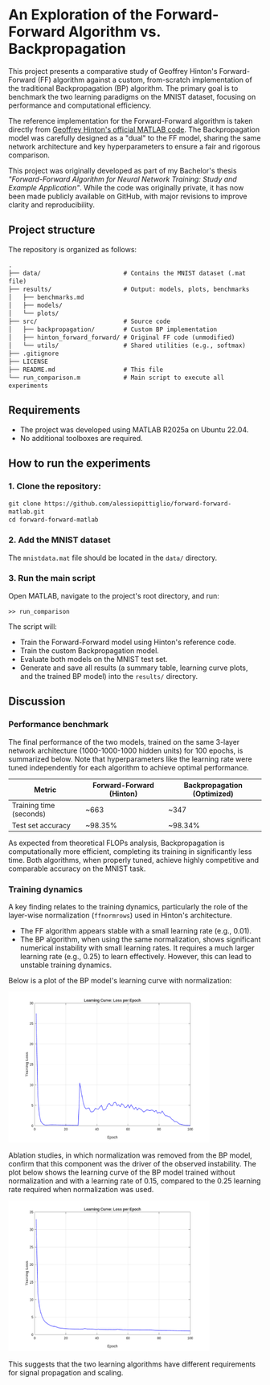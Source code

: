 # An Exploration of the Forward-Forward Algorithm vs. Backpropagation

This project presents a comparative study of Geoffrey Hinton's Forward-Forward (FF) algorithm against a custom, from-scratch implementation of the traditional Backpropagation (BP) algorithm. The primary goal is to benchmark the two learning paradigms on the MNIST dataset, focusing on performance and computational efficiency.

The reference implementation for the Forward-Forward algorithm is taken directly from [Geoffrey Hinton's official MATLAB code](https://www.cs.toronto.edu/~hinton/). The Backpropagation model was carefully designed as a "dual" to the FF model, sharing the same network architecture and key hyperparameters to ensure a fair and rigorous comparison.

This project was originally developed as part of my Bachelor's thesis *"Forward-Forward Algorithm for Neural Network Training: Study and Example Application"*. While the code was originally private, it has now been made publicly available on GitHub, with major revisions to improve clarity and reproducibility.

## Project structure

The repository is organized as follows:

```
.
├── data/                       # Contains the MNIST dataset (.mat file)
├── results/                    # Output: models, plots, benchmarks
│   ├── benchmarks.md
│   ├── models/
│   └── plots/
├── src/                        # Source code
│   ├── backpropagation/        # Custom BP implementation
│   ├── hinton_forward_forward/ # Original FF code (unmodified)
│   └── utils/                  # Shared utilities (e.g., softmax)
├── .gitignore
├── LICENSE
├── README.md                   # This file
└── run_comparison.m            # Main script to execute all experiments
```

## Requirements

- The project was developed using MATLAB R2025a on Ubuntu 22.04.
- No additional toolboxes are required.

## How to run the experiments

### 1. Clone the repository:

```
git clone https://github.com/alessiopittiglio/forward-forward-matlab.git
cd forward-forward-matlab
```

### 2. Add the MNIST dataset

The `mnistdata.mat` file should be located in the `data/` directory.

### 3. Run the main script

Open MATLAB, navigate to the project's root directory, and run:

```
>> run_comparison
```

The script will:
- Train the Forward-Forward model using Hinton's reference code.
- Train the custom Backpropagation model.
- Evaluate both models on the MNIST test set.
- Generate and save all results (a summary table, learning curve plots, and the trained BP model) into the `results/` directory.

## Discussion

### Performance benchmark

The final performance of the two models, trained on the same 3-layer network architecture (1000-1000-1000 hidden units) for 100 epochs, is summarized below. Note that hyperparameters like the learning rate were tuned independently for each algorithm to achieve optimal performance.

| Metric                  | Forward-Forward (Hinton) | Backpropagation (Optimized) |
| ----------------------- | ------------------------ | --------------------------- |
| Training time (seconds) | ~663                     | ~347                        |
| Test set accuracy       | ~98.35%                  | ~98.34%                     |

As expected from theoretical FLOPs analysis, Backpropagation is computationally more efficient, completing its training in significantly less time. Both algorithms, when properly tuned, achieve highly competitive and comparable accuracy on the MNIST task.

### Training dynamics

A key finding relates to the training dynamics, particularly the role of the layer-wise normalization (`ffnormrows`) used in Hinton's architecture.

- The FF algorithm appears stable with a small learning rate (e.g., 0.01).
- The BP algorithm, when using the same normalization, shows significant numerical instability with small learning rates. It requires a much larger learning rate (e.g., 0.25) to learn effectively. However, this can lead to unstable training dynamics.

Below is a plot of the BP model's learning curve with normalization:

<img src="results/plots/bp_curve_with_norm.png" width="400" height="300" alt="BP learning curve with normalization">

Ablation studies, in which normalization was removed from the BP model, confirm that this component was the driver of the observed instability. The plot below shows the learning curve of the BP model trained without normalization and with a learning rate of 0.15, compared to the 0.25 learning rate required when normalization was used.

<img src="results/plots/bp_curve_no_norm.png" width="400" height="300" alt="BP learning curve without normalization">

This suggests that the two learning algorithms have different requirements for signal propagation and scaling.
